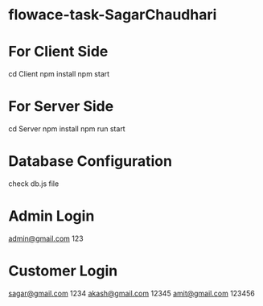 # flowace-task-SagarChaudhari

# For Client Side
cd Client
npm install
npm start


# For Server Side
cd Server
npm install
npm run start


# Database Configuration 
check db.js file


# Admin Login
admin@gmail.com 123


# Customer Login
sagar@gmail.com 1234
akash@gmail.com 12345
amit@gmail.com 123456


